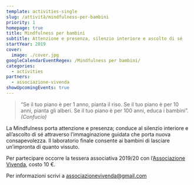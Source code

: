 ```yaml
---
template: activities-single
slug: /attività/mindfulness-per-bambini
priority: 1
homepage: true
title: Mindfulness per bambini
subtitle: Attenzione e presenza, silenzio interiore e ascolto di sé
startYear: 2019
cover:
  image: ./cover.jpg
googleCalendarEventRegex: /Mindfulness per bambini/
categories:
  - activities
partners:
  - associazione-vivenda
showUpcomingEvents: true
---
```


> “Se il tuo piano è per 1 anno, pianta il riso. Se il tuo piano è per 10 anni, pianta gli alberi. Se il tuo piano è per 100 anni, educa i bambini”. *(Confucio)*

<EntryInfo variant="upcoming" label="Al sabato" value="dalle 15:30 alle 17:00, vedi calendario"/>
<EntryInfo variant="target" value="bambini dai 5 ai 10 anni"/>
<EntryInfo variant="participants" value="minimo 5"/>
<EntryInfo variant="price" value="15 € a lezione (oltre tessera associativa)"/>
<EntryInfo variant="teacher" value="**Monica Zanotti** coach motivazionale, operatrice olistica ai sensi l. 4/2013 accreditata S.I.A.F. e counselor in formazione; **Rosalba Scalco** fisioterapista e operatrice olistica professionale ai sensi l. 4/2013 accreditata S.I.A.F." bottom="6"/>

<Col initial narrow>

La Mindfulness porta attenzione e presenza; conduce al silenzio interiore e all’ascolto di sé attraverso l’immaginazione guidata che porta nuova consapevolezza. Il laboratorio finale consente ai bambini di lasciare un’impronta di quanto vissuto.

</Col>
<Footnote top={2}>

Per partecipare occorre la tessera associativa 2019/20 con l’[Associazione Vivenda](/partners/associazione-vivenda/), costo 10 €.

</Footnote>

<BtnLink href="mailto:associazionevivenda@gmail.com">Per informazioni scrivi a associazionevivenda@gmail.com</BtnLink>
